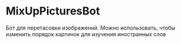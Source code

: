 # MixUpPicturesBot
Бот для перетасовки изображений. Можно использовать, чтобы изменить порядок картинок для изучения иностранных слов
